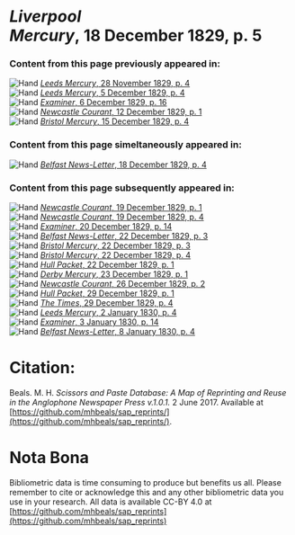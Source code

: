 # *Liverpool Mercury*, 18 December 1829, p. 5  
  
### Content from this page previously appeared in:  
![Hand](http://scissorsandpaste.net/wp-content/uploads/2017/06/smallhandpointer.png) [*Leeds Mercury*, 28 November 1829, p. 4](https://mhbeals.github.io/sap_html/Leeds-Mercury/Leeds-Mercury-28-November-1829-p-4)  
![Hand](http://scissorsandpaste.net/wp-content/uploads/2017/06/smallhandpointer.png) [*Leeds Mercury*, 5 December 1829, p. 4](https://mhbeals.github.io/sap_html/Leeds-Mercury/Leeds-Mercury-5-December-1829-p-4)  
![Hand](http://scissorsandpaste.net/wp-content/uploads/2017/06/smallhandpointer.png) [*Examiner*, 6 December 1829, p. 16](https://mhbeals.github.io/sap_html/Examiner/Examiner-6-December-1829-p-16)  
![Hand](http://scissorsandpaste.net/wp-content/uploads/2017/06/smallhandpointer.png) [*Newcastle Courant*, 12 December 1829, p. 1](https://mhbeals.github.io/sap_html/Newcastle-Courant/Newcastle-Courant-12-December-1829-p-1)  
![Hand](http://scissorsandpaste.net/wp-content/uploads/2017/06/smallhandpointer.png) [*Bristol Mercury*, 15 December 1829, p. 4](https://mhbeals.github.io/sap_html/Bristol-Mercury/Bristol-Mercury-15-December-1829-p-4)  
  
### Content from this page simeltaneously appeared in:  
![Hand](http://scissorsandpaste.net/wp-content/uploads/2017/06/smallhandpointer.png) [*Belfast News-Letter*, 18 December 1829, p. 4](https://mhbeals.github.io/sap_html/Belfast-News-Letter/Belfast-News-Letter-18-December-1829-p-4)  
  
### Content from this page subsequently appeared in:  
![Hand](http://scissorsandpaste.net/wp-content/uploads/2017/06/smallhandpointer.png) [*Newcastle Courant*, 19 December 1829, p. 1](https://mhbeals.github.io/sap_html/Newcastle-Courant/Newcastle-Courant-19-December-1829-p-1)  
![Hand](http://scissorsandpaste.net/wp-content/uploads/2017/06/smallhandpointer.png) [*Newcastle Courant*, 19 December 1829, p. 4](https://mhbeals.github.io/sap_html/Newcastle-Courant/Newcastle-Courant-19-December-1829-p-4)  
![Hand](http://scissorsandpaste.net/wp-content/uploads/2017/06/smallhandpointer.png) [*Examiner*, 20 December 1829, p. 14](https://mhbeals.github.io/sap_html/Examiner/Examiner-20-December-1829-p-14)  
![Hand](http://scissorsandpaste.net/wp-content/uploads/2017/06/smallhandpointer.png) [*Belfast News-Letter*, 22 December 1829, p. 3](https://mhbeals.github.io/sap_html/Belfast-News-Letter/Belfast-News-Letter-22-December-1829-p-3)  
![Hand](http://scissorsandpaste.net/wp-content/uploads/2017/06/smallhandpointer.png) [*Bristol Mercury*, 22 December 1829, p. 3](https://mhbeals.github.io/sap_html/Bristol-Mercury/Bristol-Mercury-22-December-1829-p-3)  
![Hand](http://scissorsandpaste.net/wp-content/uploads/2017/06/smallhandpointer.png) [*Bristol Mercury*, 22 December 1829, p. 4](https://mhbeals.github.io/sap_html/Bristol-Mercury/Bristol-Mercury-22-December-1829-p-4)  
![Hand](http://scissorsandpaste.net/wp-content/uploads/2017/06/smallhandpointer.png) [*Hull Packet*, 22 December 1829, p. 1](https://mhbeals.github.io/sap_html/Hull-Packet/Hull-Packet-22-December-1829-p-1)  
![Hand](http://scissorsandpaste.net/wp-content/uploads/2017/06/smallhandpointer.png) [*Derby Mercury*, 23 December 1829, p. 1](https://mhbeals.github.io/sap_html/Derby-Mercury/Derby-Mercury-23-December-1829-p-1)  
![Hand](http://scissorsandpaste.net/wp-content/uploads/2017/06/smallhandpointer.png) [*Newcastle Courant*, 26 December 1829, p. 2](https://mhbeals.github.io/sap_html/Newcastle-Courant/Newcastle-Courant-26-December-1829-p-2)  
![Hand](http://scissorsandpaste.net/wp-content/uploads/2017/06/smallhandpointer.png) [*Hull Packet*, 29 December 1829, p. 1](https://mhbeals.github.io/sap_html/Hull-Packet/Hull-Packet-29-December-1829-p-1)  
![Hand](http://scissorsandpaste.net/wp-content/uploads/2017/06/smallhandpointer.png) [*The Times*, 29 December 1829, p. 4](https://mhbeals.github.io/sap_html/The-Times/The-Times-29-December-1829-p-4)  
![Hand](http://scissorsandpaste.net/wp-content/uploads/2017/06/smallhandpointer.png) [*Leeds Mercury*, 2 January 1830, p. 4](https://mhbeals.github.io/sap_html/Leeds-Mercury/Leeds-Mercury-2-January-1830-p-4)  
![Hand](http://scissorsandpaste.net/wp-content/uploads/2017/06/smallhandpointer.png) [*Examiner*, 3 January 1830, p. 14](https://mhbeals.github.io/sap_html/Examiner/Examiner-3-January-1830-p-14)  
![Hand](http://scissorsandpaste.net/wp-content/uploads/2017/06/smallhandpointer.png) [*Belfast News-Letter*, 8 January 1830, p. 4](https://mhbeals.github.io/sap_html/Belfast-News-Letter/Belfast-News-Letter-8-January-1830-p-4)  


# Citation: 

Beals. M. H. *Scissors and Paste Database: A Map of Reprinting and Reuse in the Anglophone Newspaper Press v.1.0.1.* 2 June 2017. Available at [https://github.com/mhbeals/sap_reprints/](https://github.com/mhbeals/sap_reprints/). 

# Nota Bona

Bibliometric data is time consuming to produce but benefits us all. Please remember to cite or acknowledge this and any other bibliometric data you use in your research. All data is available CC-BY 4.0 at [https://github.com/mhbeals/sap_reprints](https://github.com/mhbeals/sap_reprints)